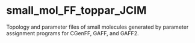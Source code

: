 # small_mol_FF_toppar_JCIM
Topology and parameter files of small molecules generated by parameter assignment programs for CGenFF, GAFF, and GAFF2.
